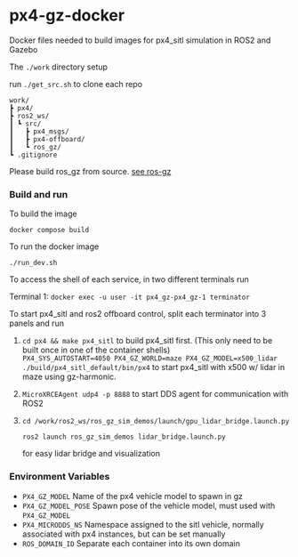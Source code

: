 # px4-gz-docker
Docker files needed to build images for px4_sitl simulation in ROS2 and Gazebo

The `./work` directory setup 

run `./get_src.sh` to clone each repo
```
work/
┣ px4/
┣ ros2_ws/
┃ ┗ src/
┃   ┣ px4_msgs/
┃   ┣ px4-offboard/
┃   ┗ ros_gz/
┗ .gitignore
```
Please build ros_gz from source. [see ros-gz](https://github.com/gazebosim/ros_gz)


### Build and run
To build the image

`docker compose build`

To run the docker image

`./run_dev.sh`

To access the shell of each service, in two different terminals run

Terminal 1: `docker exec -u user -it px4_gz-px4_gz-1 terminator`

To start px4_sitl and ros2 offboard control, split each terminator into 3 panels and run

1. `cd px4 && make px4_sitl` to build px4_sitl first. (This only need to be built once in one of the container shells)\
`PX4_SYS_AUTOSTART=4050 PX4_GZ_WORLD=maze PX4_GZ_MODEL=x500_lidar ./build/px4_sitl_default/bin/px4` to start px4_sitl with x500 w/ lidar in maze using gz-harmonic.

2. `MicroXRCEAgent udp4 -p 8888` to start DDS agent for communication with ROS2
  
3. `cd /work/ros2_ws/ros_gz_sim_demos/launch/gpu_lidar_bridge.launch.py`

    `ros2 launch ros_gz_sim_demos lidar_bridge.launch.py`

   for easy lidar bridge and visualization


### Environment Variables
- `PX4_GZ_MODEL` Name of the px4 vehicle model to spawn in gz
- `PX4_GZ_MODEL_POSE` Spawn pose of the vehicle model, must used with `PX4_GZ_MODEL`
- `PX4_MICRODDS_NS` Namespace assigned to the sitl vehicle, normally associated with px4 instances, but can be set manually
- `ROS_DOMAIN_ID` Separate each container into its own domain 
  
